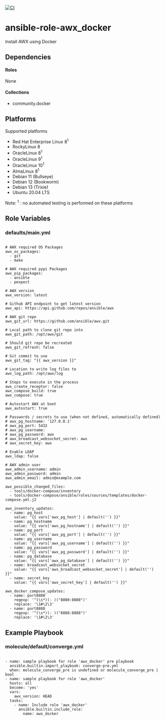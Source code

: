 [![CI](https://github.com/de-it-krachten/ansible-role-awx_docker/workflows/CI/badge.svg?event=push)](https://github.com/de-it-krachten/ansible-role-awx_docker/actions?query=workflow%3ACI)


# ansible-role-awx_docker

Install AWX using Docker 



## Dependencies

#### Roles
None

#### Collections
- community.docker

## Platforms

Supported platforms

- Red Hat Enterprise Linux 8<sup>1</sup>
- RockyLinux 8
- OracleLinux 8<sup>1</sup>
- OracleLinux 9<sup>1</sup>
- OracleLinux 10<sup>1</sup>
- AlmaLinux 8<sup>1</sup>
- Debian 11 (Bullseye)
- Debian 12 (Bookworm)
- Debian 13 (Trixie)
- Ubuntu 20.04 LTS

Note:
<sup>1</sup> : no automated testing is performed on these platforms

## Role Variables
### defaults/main.yml
<pre><code>
# AWX required OS Packages
awx_os_packages:
  - git
  - make

# AWX required pypi Packages
awx_pip_packages:
  - ansible
  - pexpect

# AWX version
awx_version: latest

# Github API endpoint to get latest version
awx_api: https://api.github.com/repos/ansible/awx

# AWX git repo
awx_git_url: https://github.com/ansible/awx.git

# Local path to clone git repo into
awx_git_path: /opt/awx/git

# Should git repo be recreated
awx_git_refresh: false

# Git commit to use
awx_git_tag: "{{ awx_version }}"

# Location to write log files to
awx_log_path: /opt/awx/log

# Steps to execute in the process
awx_create_receptor: false
awx_compose_build: true
awx_compose: true

# Autostart AWX at boot
awx_autostart: true

# Passwords / secrets to use (when not defined, automatically defined)
# awx_pg_hostname: '127.0.0.1'
# awx_pg_port: 5432
# awx_pg_username:
# awx_pg_password: awx
# awx_broadcast_websocket_secret: awx
# awx_secret_key: awx

# Enable LDAP
awx_ldap: false

# AWX admin user
awx_admin_username: admin
awx_admin_password: admin
awx_admin_email: admin@example.com

awx_possible_changed_files:
  - tools/docker-compose/inventory
  - tools/docker-compose/ansible/roles/sources/templates/docker-compose.yml.j2

awx_inventory_updates:
  - name: pg_host
    value: "{{ vars['awx_pg_host'] | default('') }}"
  - name: pg_hostname
    value: "{{ vars['awx_pg_hostname'] | default('') }}"
  - name: pg_port
    value: "{{ vars['awx_pg_port'] | default('') }}"
  - name: pg_username
    value: "{{ vars['awx_pg_username'] | default('') }}"
  - name: pg_password
    value: "{{ vars['awx_pg_password'] | default('') }}"
  - name: pg_database
    value: "{{ vars['awx_pg_database'] | default('') }}"
  - name: broadcast_websocket_secret
    value: "{{ vars['awx_broadcast_websocket_secret'] | default('') }}"
  - name: secret_key
    value: "{{ vars['awx_secret_key'] | default('') }}"

awx_docker_compose_updates:
  - name: port8080
    regexp: '^(\s*)(- )("8080:8080")'
    replace: '\1#\2\3'
  - name: port8888
    regexp: '^(\s*)(- )("8888:8888")'
    replace: '\1#\2\3'
</pre></code>




## Example Playbook
### molecule/default/converge.yml
<pre><code>
- name: sample playbook for role 'awx_docker' pre playbook
  ansible.builtin.import_playbook: converge-pre.yml
  when: molecule_converge_pre is undefined or molecule_converge_pre | bool
- name: sample playbook for role 'awx_docker'
  hosts: all
  become: 'yes'
  vars:
    awx_version: HEAD
  tasks:
    - name: Include role 'awx_docker'
      ansible.builtin.include_role:
        name: awx_docker
</pre></code>
